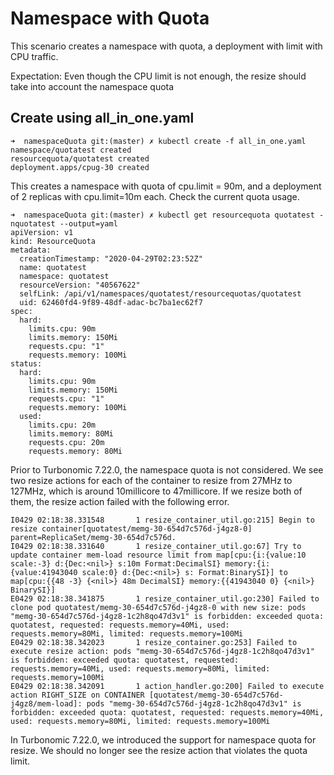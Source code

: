 # Namespace with Quota
This scenario creates a namespace with quota, a deployment with limit with CPU traffic.

Expectation: Even though the CPU limit is not enough, the resize should take into account the namespace quota

## Create using all_in_one.yaml
```console
➜  namespaceQuota git:(master) ✗ kubectl create -f all_in_one.yaml
namespace/quotatest created
resourcequota/quotatest created
deployment.apps/cpug-30 created
```

This creates a namespace with quota of cpu.limit = 90m, and a deployment of 2 replicas with cpu.limit=10m each. Check the current quota usage.

```console
➜  namespaceQuota git:(master) ✗ kubectl get resourcequota quotatest -nquotatest --output=yaml
apiVersion: v1
kind: ResourceQuota
metadata:
  creationTimestamp: "2020-04-29T02:23:52Z"
  name: quotatest
  namespace: quotatest
  resourceVersion: "40567622"
  selfLink: /api/v1/namespaces/quotatest/resourcequotas/quotatest
  uid: 62460fd4-9f89-48df-adac-bc7ba1ec62f7
spec:
  hard:
    limits.cpu: 90m
    limits.memory: 150Mi
    requests.cpu: "1"
    requests.memory: 100Mi
status:
  hard:
    limits.cpu: 90m
    limits.memory: 150Mi
    requests.cpu: "1"
    requests.memory: 100Mi
  used:
    limits.cpu: 20m
    limits.memory: 80Mi
    requests.cpu: 20m
    requests.memory: 80Mi
 ```

Prior to Turbonomic 7.22.0, the namespace quota is not considered. We see two resize actions for each of the container to resize from 27MHz to 127MHz, which is around 10millicore to 47millicore. If we resize both of them, the resize action failed with the following error.

```console
I0429 02:18:38.331548       1 resize_container_util.go:215] Begin to resize container[quotatest/memg-30-654d7c576d-j4gz8-0] parent=ReplicaSet/memg-30-654d7c576d.
I0429 02:18:38.331640       1 resize_container_util.go:67] Try to update container mem-load resource limit from map[cpu:{i:{value:10 scale:-3} d:{Dec:<nil>} s:10m Format:DecimalSI} memory:{i:{value:41943040 scale:0} d:{Dec:<nil>} s: Format:BinarySI}] to map[cpu:{{48 -3} {<nil>} 48m DecimalSI} memory:{{41943040 0} {<nil>}  BinarySI}]
E0429 02:18:38.341875       1 resize_container_util.go:230] Failed to clone pod quotatest/memg-30-654d7c576d-j4gz8-0 with new size: pods "memg-30-654d7c576d-j4gz8-1c2h8qo47d3v1" is forbidden: exceeded quota: quotatest, requested: requests.memory=40Mi, used: requests.memory=80Mi, limited: requests.memory=100Mi
E0429 02:18:38.342023       1 resize_container.go:253] Failed to execute resize action: pods "memg-30-654d7c576d-j4gz8-1c2h8qo47d3v1" is forbidden: exceeded quota: quotatest, requested: requests.memory=40Mi, used: requests.memory=80Mi, limited: requests.memory=100Mi
E0429 02:18:38.342091       1 action_handler.go:200] Failed to execute action RIGHT_SIZE on CONTAINER [quotatest/memg-30-654d7c576d-j4gz8/mem-load]: pods "memg-30-654d7c576d-j4gz8-1c2h8qo47d3v1" is forbidden: exceeded quota: quotatest, requested: requests.memory=40Mi, used: requests.memory=80Mi, limited: requests.memory=100Mi
```
In Turbonomic 7.22.0, we introduced the support for namespace quota for resize. We should no longer see the resize action that violates the quota limit.
